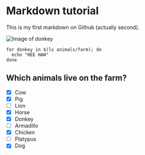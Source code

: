 # Markdown tutorial
This is my first markdown on Github (actually second).

![Image of donkey](https://static.miraheze.org/greatcharacterswiki/a/a4/Donkey.jpeg)

```
for donkey in $(ls animals/farm); do
  echo "HEE HAW"
done
```

## Which animals live on the farm? 

- [x] Cow
- [x] Pig
- [ ] Lion
- [x] Horse
- [x] Donkey
- [ ] Armadillo
- [x] Chicken
- [ ] Platypus
- [x] Dog
